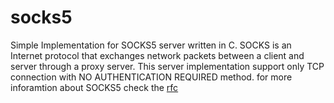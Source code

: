 # socks5

Simple Implementation for SOCKS5 server written in C. SOCKS is an Internet protocol that exchanges network packets between a client and server through a proxy server. This server implementation support only TCP connection with NO AUTHENTICATION REQUIRED method. for more inforamtion about SOCKS5 check the [rfc](https://www.ietf.org/rfc/rfc1928.txt)
